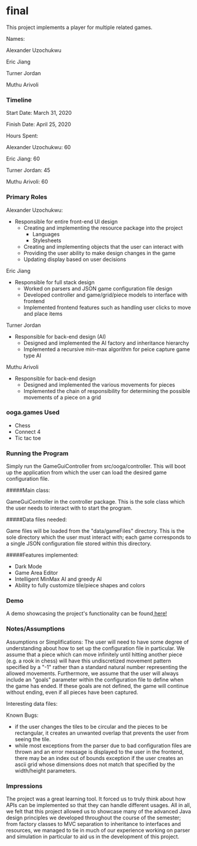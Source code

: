 final
====

This project implements a player for multiple related games.

Names:

Alexander Uzochukwu

Eric Jiang

Turner Jordan

Muthu Arivoli

### Timeline

Start Date: March 31, 2020

Finish Date: April 25, 2020

Hours Spent:

Alexander Uzochukwu: 60

Eric Jiang: 60

Turner Jordan: 45

Muthu Arivoli: 60

### Primary Roles
Alexander Uzochukwu:
* Responsible for entire front-end UI design
    * Creating and implementing the resource package into the project
        * Languages
        * Stylesheets
    * Creating and implementing objects that the user can interact with
    * Providing the user ability to make design changes in the game
    * Updating display based on user decisions

Eric Jiang
* Responsible for full stack design
    * Worked on parsers and JSON game configuration file design
    * Developed controller and game/grid/piece models to interface with frontend
    * Implemented frontend features such as handling user clicks to move and place items

Turner Jordan
* Responsible for back-end design (AI)
    * Designed and implemented the AI factory and inheritance hierarchy
    * Implemented a recursive min-max algorithm for peice capture game type AI

Muthu Arivoli
* Responsible for back-end design
    * Designed and implemented the various movements for pieces
    * Implemented the chain of responsibility for determining the possible movements of a piece on a grid
    
### ooga.games Used
* Chess
* Connect 4
* Tic tac toe

### Running the Program
Simply run the GameGuiController from src/ooga/controller. This will boot up the application from which the user can load the desired game configuration file.

#####Main class: 

GameGuiController in the controller package. This is the sole class which the user needs to interact with to start the program.

#####Data files needed: 

Game files will be loaded from the "data/gameFiles" directory. This is the sole directory which the user must interact with; each game corresponds to a single JSON configuration file stored within this directory.

#####Features implemented:
* Dark Mode
* Game Area Editor
* Intelligent MinMax AI and greedy AI
* Ability to fully customize tile/piece shapes and colors

### Demo
A demo showcasing the project's functionality can be found[ here! ](https://drive.google.com/file/d/1oJ4sdkqZZ2oYNDyc9__dmbHx7FeK5qCi/view?usp=sharing)

### Notes/Assumptions

Assumptions or Simplifications:
The user will need to have some degree of understanding about how to set up the configuration file in particular. We assume that a piece which can move infinitely until hitting another piece (e.g. a rook in chess) will have this undiscretized movement pattern specified by a "-1" rather than a standard natural number representing the allowed movements.
Furthermore, we assume that the user will always include an "goals" parameter within the configuration file to define when the game has ended. If these goals are not defined, the game will continue without ending, even if all pieces have been captured. 

Interesting data files:

Known Bugs:
* if the user changes the tiles to be circular and the pieces to be 
rectangular, it creates an unwanted overlap that prevents the user from 
seeing the tile.
* while most exceptions from the parser due to bad configuration files are thrown and an error message is displayed to the user in the frontend, there may be an index out of bounds exception if the user creates an ascii grid whose dimensions does not match that specified by the width/height parameters.

### Impressions
The project was a great learning tool. It forced us to truly think about how APIs can be implemented so that they can handle different usages. All in all, we felt that this project allowed us to showcase many of the advanced Java design principles we developed throughout the course of the semester; from factory classes to MVC separation to inheritance to interfaces and resources, we managed to tie in much of our experience working on parser and simulation in particular to aid us in the development of this project.  
